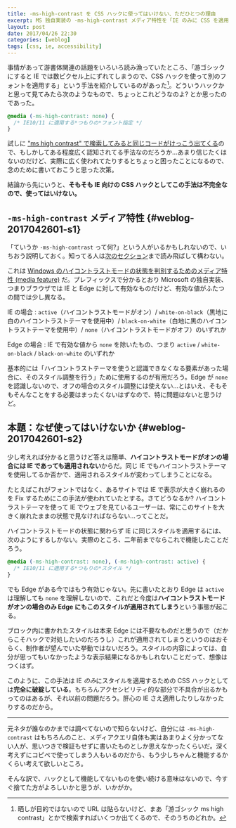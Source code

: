 ```yaml
---
title: -ms-high-contrast を CSS ハックに使ってはいけない、ただひとつの理由
excerpt: MS 独自実装の -ms-high-contrast メディア特性を「IE のみに CSS を適用するハック」として使用するコードが出回ってるようだけど、どう考えても CSS ハックとして不完全なので使ってはいけない…という話を念のために書いておく。
layout: post
date: 2017/04/26 22:30
categories: [weblog]
tags: [css, ie, accessibility]
---
```


事情があって游書体関連の話題をいろいろ読み漁っていたところ、「游ゴシックにすると IE では数ピクセル上にずれてしまうので、CSS ハックを使って別のフォントを適用する」という手法を紹介しているのがあった[^1]。どういうハックかと思って見てみたら次のようなもので、ちょっとこれどうなのよ? とか思ったのであった。

```css
@media (-ms-high-contrast: none) {
  /* IE10/11 に適用する*つもりの*フォント指定 */
}
```

試しに ["ms high contrast" で検索してみると同じコードがけっこう出てくる][search-results]ので、もしかしてある程度広く認知されてる手法なのだろうか…あまり信じたくはないのだけど、実際に広く使われてたりするとちょっと困ったことになるので、念のために書いておこうと思った次第。

結論から先にいうと、**そもそも IE 向けの CSS ハックとしてこの手法は不完全なので、使ってはいけない。**


`-ms-high-contrast` メディア特性  {#weblog-2017042601-s1}
----------------------------------------

「ていうか `-ms-high-contrast` って何?」という人がいるかもしれないので、いちおう説明しておく。知ってる人は[次のセクション](#weblog-2017042601-s2)まで読み飛ばして構わない。

これは [Windows のハイコントラストモードの状態を判別するためのメディア特性 (media feature)][ms-high-contrast] だ。プレフィックスで分かるとおり Microsoft の独自実装、つまりブラウザでは IE と Edge に対して有効なものだけど、有効な値がふたつの間では少し異なる。

IE の場合
: `active`（ハイコントラストモードがオン）/ `white-on-black`（黒地に白のハイコントラストテーマを使用中）/ `black-on-white`（白地に黒のハイコントラストテーマを使用中）/ `none`（ハイコントラストモードがオフ）のいずれか

Edge の場合
: IE で有効な値から `none` を除いたもの、つまり `active` / `white-on-black` / `black-on-white` のいずれか

基本的には「ハイコントラストテーマを使うと認識できなくなる要素があった場合に、そのスタイル調整を行う」ために使用するのが有用だろう。Edge が `none` を認識しないので、オフの場合のスタイル調整には使えない…とはいえ、そもそもそんなことをする必要はまったくないはずなので、特に問題はないと思うけど。


本題：なぜ使ってはいけないか  {#weblog-2017042601-s2}
----------------------------------------

少し考えれば分かると思うけど答えは簡単、**ハイコントラストモードがオンの場合には IE であっても適用されない**からだ。同じ IE でもハイコントラストテーマを使用してるか否かで、適用されるスタイルが変わってしまうことになる。

たとえばこれがフォントではなく、あるサイトでは IE で表示が大きく崩れるのを Fix するためにこの手法が使われていたとする。さてどうなるか? ハイコントラストテーマを使って IE でウェブを見ているユーザーは、常にこのサイトを大きく崩れたままの状態で見なければならない…ってことだ。

ハイコントラストモードの状態に関わらず IE に同じスタイルを適用するには、次のようにするしかない。実際のところ、二年前までならこれで機能したことだろう。

```css
@media (-ms-high-contrast: none), (-ms-high-contrast: active) {
  /* IE10/11 に適用する*つもりの*スタイル */
}
```

でも Edge がある今ではもう有効じゃない。先に書いたとおり Edge は `active` は理解しても `none` を理解しないので、これだと今度は**ハイコントラストモードがオンの場合のみ Edge にもこのスタイルが適用されてしまう**という事態が起こる。

ブロック内に書かれたスタイルは本来 Edge には不要なものだと思うので（だからこそハックで対処したいのだろうし）これが適用されてしまうというのはおそらく、制作者が望んでいた挙動ではないだろう。スタイルの内容によっては、自分が思ってもいなかったような表示結果になるかもしれないことだって、想像はつくはず。

このように、この手法は IE *のみ*にスタイルを適用するための CSS ハックとしては**完全に破綻している**。もちろんアクセシビリティ的な部分で不具合が出るかもってのはあるが、それ以前の問題だろう。肝心の IE さえ適用したりしなかったりするのだから。

- - - - -

元ネタが誰なのかまでは調べてないので知らないけど、自分には `-ms-high-contrast` はもちろんのこと、メディアクエリ自体も実はあまりよく分かってない人が、思いつきで検証もせずに書いたものとしか思えなかったくらいだ。深く考えずにコピペで使ってしまう人もいるのだから、もう少しちゃんと機能するかくらい考えて欲しいところ。

そんな訳で、ハックとして機能してないものを使い続ける意味はないので、今すぐ捨てた方がよろしいかと思うが、いかがか。


[^1]: 晒しが目的ではないので URL は貼らないけど、まあ「游ゴシック ms high contrast」とかで検索すればいくつか出てくるので、そのうちのどれか。

[search-results]: https://www.google.co.jp/search?q=ms+high+contrast
[ms-high-contrast]: https://msdn.microsoft.com/en-us/library/hh771830(v=vs.85).aspx